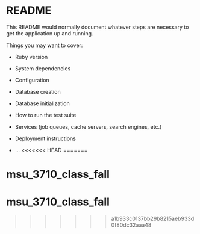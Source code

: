 # README

This README would normally document whatever steps are necessary to get the
application up and running.

Things you may want to cover:

* Ruby version

* System dependencies

* Configuration

* Database creation

* Database initialization

* How to run the test suite

* Services (job queues, cache servers, search engines, etc.)

* Deployment instructions

* ...
<<<<<<< HEAD
=======
# msu_3710_class_fall
# msu_3710_class_fall
>>>>>>> a1b933c0137bb29b8215aeb933d0f80dc32aaa48
